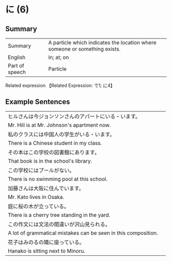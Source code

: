 # に (6)

## Summary

<table><tr>   <td>Summary<td>   <td>A particle which indicates the location where someone or something exists.</td><tr><tr>   <td>English<td>   <td>In; at; on</td><tr><tr>   <td>Part of speech<td>   <td>Particle</td><tr></table><tr>   <td>Related expression<td>   <td>【Related Expression: で1; に4】</td><tr></table></table>

## Example Sentences

<table><tr><td>ヒルさんは今ジョンソンさんのアパートにいる・います。<td><tr><tr><td>Mr. Hill is at Mr. Johnson's apartment now.<td><tr><tr><td>私のクラスには中国人の学生がいる・います。<td><tr><tr><td>There is a Chinese student in my class.<td><tr><tr><td>その本はこの学校の図書館にあります。<td><tr><tr><td>That book is in the school's library.<td><tr><tr><td>この学校にはプールがない。<td><tr><tr><td>There is no swimming pool at this school.<td><tr><tr><td>加藤さんは大阪に住んでいます。<td><tr><tr><td>Mr. Kato lives in Osaka.<td><tr><tr><td>庭に桜の木が立っている。<td><tr><tr><td>There is a cherry tree standing in the yard.<td><tr><tr><td>この作文には文法の間違いが沢山見られる。<td><tr><tr><td>A lot of grammatical mistakes can be seen in this composition.<td><tr><tr><td>花子はみのるの隣に座っている。<td><tr><tr><td>Hanako is sitting next to Minoru.<td><tr></table>

